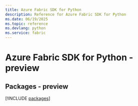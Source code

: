```yaml
---
title: Azure Fabric SDK for Python
description: Reference for Azure Fabric SDK for Python
ms.date: 06/19/2025
ms.topic: reference
ms.devlang: python
ms.service: fabric
---
```

# Azure Fabric SDK for Python - preview
## Packages - preview
[!INCLUDE [packages](fabric-index.md)]